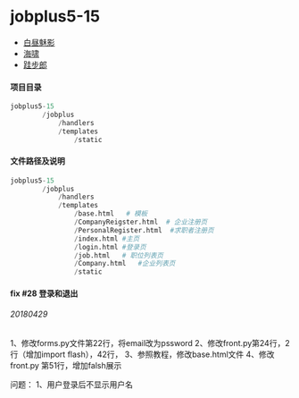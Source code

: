 # jobplus5-15

* [白昼魅影](https://github.com/Zhi-BeYourHero)
* [海啸](https://github.com/superLam)
* [跬步郎](https://github.com/cactusboy)

#### 项目目录

```python
jobplus5-15
        /jobplus
            /handlers
            /templates
                /static
```

#### 文件路径及说明

```python
jobplus5-15
        /jobplus
            /handlers
            /templates
                /base.html   # 模板
                /CompanyReigster.html  # 企业注册页
                /PersonalRegister.html  #求职者注册页
                /index.html #主页
                /login.html #登录页
                /job.html   # 职位列表页
                /Company.html   #企业列表页
                /static
```

#### fix #28 登录和退出
###### 20180429 
1、修改forms.py文件第22行，将email改为pssword
2、修改front.py第24行，2行（增加import flash），42行，
3、参照教程，修改base.html文件
4、修改front.py 第51行，增加falsh展示

问题：
1、用户登录后不显示用户名